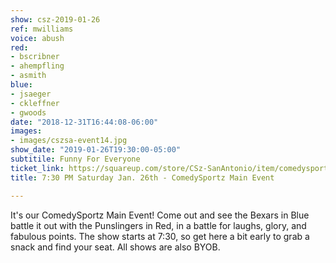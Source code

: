 ```yaml
---
show: csz-2019-01-26
ref: mwilliams
voice: abush
red:
- bscribner
- ahempfling
- asmith
blue:
- jsaeger
- ckleffner
- gwoods
date: "2018-12-31T16:44:08-06:00"
images:
- images/cszsa-event14.jpg
show_date: "2019-01-26T19:30:00-05:00"
subtitile: Funny For Everyone
ticket_link: https://squareup.com/store/CSz-SanAntonio/item/comedysportz-saturday-night-18
title: 7:30 PM Saturday Jan. 26th - ComedySportz Main Event

---
```


It's our ComedySportz Main Event! Come out and see the Bexars in Blue battle it out with the Punslingers in Red, in a battle for laughs, glory, and fabulous points. The show starts at 7:30, so get here a bit early to grab a snack and find your seat. All shows are also BYOB.
